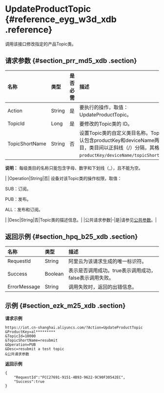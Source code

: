 # UpdateProductTopic {#reference_eyg_w3d_xdb .reference}

调用该接口修改指定的产品Topic类。

## 请求参数 {#section_prr_md5_xdb .section}

|名称|类型|是否必需|描述|
|:-|:-|:---|:-|
|Action|String|是|要执行的操作，取值：UpdateProductTopic。|
|TopicId|Long|是|要修改的Topic类的 ID。|
|TopicShortName|String|否| 设置Topic类的自定义类目名称。Topic类默认包含productKey和deviceName两级类目，类目间以正斜线（/）分隔，其格式为：`productKey/deviceName/topicShortName`。

 **说明：** 每级类目的名称只能包含字母、数字和下划线（\_），且不能为空。

 |
|Operation|String|否| 设备对该Topic类的操作权限，取值：

 SUB：订阅。

 PUB：发布。

 ALL：发布和订阅。

 |
|Desc|String|否|Topic类的描述信息。|
|公共请求参数|-|是|请参见[公共参数](intl.zh-CN/云端开发指南/云端API参考/公共参数.md#)。|

## 返回示例 {#section_hpq_b25_xdb .section}

|名称|类型|描述|
|:-|:-|:-|
|RequestId|String|阿里云为该请求生成的唯一标识符。|
|Success|Boolean|表示是否调用成功。true表示调用成功，false表示调用失败。|
|ErrorMessage|String|调用失败时，返回的出错信息。|

## 示例 {#section_ezk_m25_xdb .section}

**请求示例**

```
https://iot.cn-shanghai.aliyuncs.com/?Action=UpdateProductTopic
&ProductKey=al*********
&TopicId=10000
&TopicShortName=resubmit
&Operation=PUB
&Desc=resubmit a test topic
&公共请求参数
```

**返回示例**

```
{
    "RequestId":"FCC27691-9151-4B93-9622-9C90F30542EC",
    "Success":true
}
```

